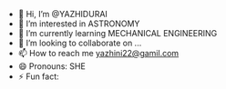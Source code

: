 - 👋 Hi, I’m @YAZHIDURAI
- 👀 I’m interested in ASTRONOMY
- 🌱 I’m currently learning MECHANICAL ENGINEERING
- 💞️ I’m looking to collaborate on ...
- 📫 How to reach me yazhini22@gamil.com
- 😄 Pronouns: SHE
- ⚡ Fun fact: 

<!---
YAZHIDURAI/YAZHIDURAI is a ✨ special ✨ repository because its `README.md` (this file) appears on your GitHub profile.
You can click the Preview link to take a look at your changes.
--->
